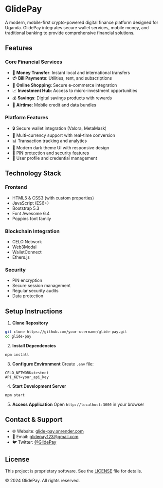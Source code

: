 # GlidePay

A modern, mobile-first crypto-powered digital finance platform designed for Uganda. GlidePay integrates secure wallet services, mobile money, and traditional banking to provide comprehensive financial solutions.

## Features

### Core Financial Services
- 💸 **Money Transfer**: Instant local and international transfers
- 💳 **Bill Payments**: Utilities, rent, and subscriptions
- 🛒 **Online Shopping**: Secure e-commerce integration
- 📈 **Investment Hub**: Access to micro-investment opportunities
- 💰 **Savings**: Digital savings products with rewards
- 📱 **Airtime**: Mobile credit and data bundles

### Platform Features
- 🔒 Secure wallet integration (Valora, MetaMask)
- 💱 Multi-currency support with real-time conversion
- 📊 Transaction tracking and analytics
- 🌙 Modern dark theme UI with responsive design
- 🔐 PIN protection and security features
- 👥 User profile and credential management

## Technology Stack

### Frontend
- HTML5 & CSS3 (with custom properties)
- JavaScript (ES6+)
- Bootstrap 5.3
- Font Awesome 6.4
- Poppins font family

### Blockchain Integration
- CELO Network
- Web3Modal
- WalletConnect
- Ethers.js

### Security
- PIN encryption
- Secure session management
- Regular security audits
- Data protection

## Setup Instructions

1. **Clone Repository**
```bash
git clone https://github.com/your-username/glide-pay.git
cd glide-pay
```

2. **Install Dependencies**
```bash
npm install
```

3. **Configure Environment**
Create `.env` file:
```env
CELO_NETWORK=testnet
API_KEY=your_api_key
```

4. **Start Development Server**
```bash
npm start
```

5. **Access Application**
Open `http://localhost:3000` in your browser

## Contact & Support

- 🌐 Website: [glide-pay.onrender.com](https://glide-pay.onrender.com)
- 📧 Email: glidepay123@gmail.com
- 🐦 Twitter: [@GlidePay](https://twitter.com/GlidePay)

## License

This project is proprietary software. See the [LICENSE](LICENSE) file for details.

© 2024 GlidePay. All rights reserved. 